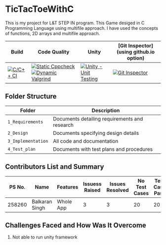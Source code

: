# TicTacToeWithC
This is my project for L&amp;T STEP IN program. This Game desiged in C Programming Language using multifile approach. I have used the concepts of functions, 2D arrays and multifile approach.




Build | Code Quality | Unity | [Git Inspector](using github.io option)
------|----------|-------|--------------
[![C/C++ CI](https://github.com/bmaan99/TicTacToeWithC/actions/workflows/c-cpp.yml/badge.svg)](https://github.com/bmaan99/TicTacToeWithC/actions/workflows/c-cpp.yml) | [![Static Cppcheck](https://github.com/bmaan99/TicTacToeWithC/actions/workflows/cppcheck.yml/badge.svg)](https://github.com/bmaan99/TicTacToeWithC/actions/workflows/cppcheck.yml) [![Dynamic Valgrind](https://github.com/bmaan99/TicTacToeWithC/actions/workflows/CodeQuality_Dynamic.yml/badge.svg)](https://github.com/bmaan99/TicTacToeWithC/actions/workflows/CodeQuality_Dynamic.yml)| [![Unity - Unit Testing](https://github.com/bmaan99/TicTacToeWithC/actions/workflows/unity.yml/badge.svg)](https://github.com/bmaan99/TicTacToeWithC/actions/workflows/unity.yml)| [![Git Inspector](https://github.com/bmaan99/TicTacToeWithC/actions/workflows/gitinspector.yml/badge.svg)](https://github.com/bmaan99/TicTacToeWithC/actions/workflows/gitinspector.yml)


## Folder Structure
Folder             | Description
-------------------| -----------------------------------------
`1_Requirements`   | Documents detailing requirements and research
`2_Design`         | Documents specifying design details
`3_Implementation` | All code and documentation
`4_Test_plan`      | Documents with test plans and procedures

## Contributors List and Summary

PS No. |  Name   |    Features    | Issuess Raised |Issues Resolved|No Test Cases|Test Case Pass
-------|---------|----------------|----------------|---------------|-------------|--------------
258260 | Balkaran Singh  | Whole App    | 3     | 3   | 20   | 20     
## Challenges Faced and How Was It Overcome

1. Not able to run unity framework

